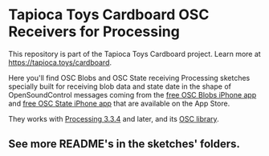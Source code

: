 # Tapioca Toys Cardboard OSC Receivers for Processing
This repository is part of the Tapioca Toys Cardboard project. Learn more at https://tapioca.toys/cardboard.

Here you'll find OSC Blobs and OSC State receiving Processing sketches specially built for receiving blob data and state date in the shape of OpenSoundControl messages coming from the [free OSC Blobs iPhone app](https://itunes.apple.com/us/app/osc-blobs-tapioca-toys/id1436978667?mt=8) and [free OSC State iPhone app](https://itunes.apple.com/us/app/osc-state-tapioca-toys/id1456542260?mt=8) that are available on the App Store.

They works with [Processing 3.3.4](https://processing.org/download/ "download Processing") and later, and its [OSC library](http://www.sojamo.de/libraries/oscp5).

## See more README's in the sketches' folders.
